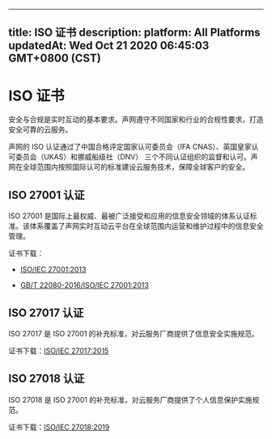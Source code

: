 
---
title: ISO 证书
description: 
platform: All Platforms
updatedAt: Wed Oct 21 2020 06:45:03 GMT+0800 (CST)
---
# ISO 证书
安全与合规是实时互动的基本要求。声网遵守不同国家和行业的合规性要求，打造安全可靠的云服务。

声网的 ISO 认证通过了中国合格评定国家认可委员会（IFA CNAS）、英国皇家认可委员会（UKAS）和挪威船级社（DNV） 三个不同认证组织的监督和认可。声网在全球范围内按照国际认可的标准建设云服务技术，保障全球客户的安全。

## ISO 27001 认证

ISO 27001 是国际上最权威、最被广泛接受和应用的信息安全领域的体系认证标准。该体系覆盖了声网实时互动云平台在全球范围内运营和维护过程中的信息安全管理。

证书下载：

- [ISO/IEC 27001:2013](https://web-cdn.agora.io/docs-files/1603248023032)

- [GB/T 22080-2016/ISO/IEC 27001:2013](https://web-cdn.agora.io/docs-files/1603248948727)

## ISO 27017 认证

ISO 27017 是 ISO 27001 的补充标准，对云服务厂商提供了信息安全实施规范。

证书下载：[ISO/IEC 27017:2015 ](https://web-cdn.agora.io/docs-files/1603249196108)

## ISO 27018 认证

ISO 27018 是 ISO 27001 的补充标准，对云服务厂商提供了个人信息保护实施规范。

证书下载：[ISO/IEC 27018:2019 ](https://web-cdn.agora.io/docs-files/1603249122450)



